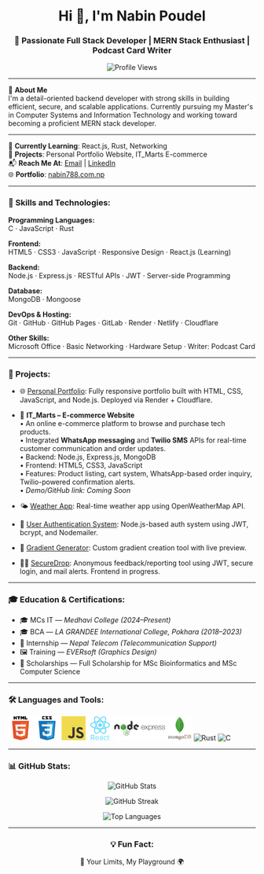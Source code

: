 <h1 align="center">Hi 👋, I'm Nabin Poudel</h1>
<h3 align="center">🚀 Passionate Full Stack Developer | MERN Stack Enthusiast | Podcast Card Writer</h3>

<p align="center">
  <img src="https://komarev.com/ghpvc/?username=nabin788&label=Profile%20views&color=0e75b6&style=flat" alt="Profile Views" />
</p>

---

🔧 **About Me**  
I'm a detail-oriented backend developer with strong skills in building efficient, secure, and scalable applications. Currently pursuing my Master's in Computer Systems and Information Technology and working toward becoming a proficient MERN stack developer.

---

🌱 **Currently Learning**: React.js, Rust, Networking  
💼 **Projects**: Personal Portfolio Website, IT_Marts E-commerce  
📬 **Reach Me At**: [Email](mailto:nabinpoudel788@gmail.com) | [LinkedIn](https://www.linkedin.com/in/nabin788/)  
🌐 **Portfolio**: [nabin788.com.np](https://nabin788.com.np)

---

<h3 align="left">🚀 Skills and Technologies:</h3>

**Programming Languages:**  
C · JavaScript · Rust

**Frontend:**  
HTML5 · CSS3 · JavaScript · Responsive Design · React.js (Learning)

**Backend:**  
Node.js · Express.js · RESTful APIs · JWT · Server-side Programming

**Database:**  
MongoDB · Mongoose

**DevOps & Hosting:**  
Git · GitHub · GitHub Pages · GitLab · Render · Netlify · Cloudflare

**Other Skills:**  
Microsoft Office · Basic Networking · Hardware Setup · Writer: Podcast Card

---

<h3 align="left">📌 Projects:</h3>

- 🌐 [Personal Portfolio](https://nabin788.com.np): Fully responsive portfolio built with HTML, CSS, JavaScript, and Node.js. Deployed via Render + Cloudflare.

- 🛒 **IT_Marts – E-commerce Website**  
  • An online e-commerce platform to browse and purchase tech products.  
  • Integrated **WhatsApp messaging** and **Twilio SMS** APIs for real-time customer communication and order updates.  
  • Backend: Node.js, Express.js, MongoDB  
  • Frontend: HTML5, CSS3, JavaScript  
  • Features: Product listing, cart system, WhatsApp-based order inquiry, Twilio-powered confirmation alerts.  
  • *Demo/GitHub link: Coming Soon*

- 🌤 [Weather App](https://nabin788.github.io/weather/): Real-time weather app using OpenWeatherMap API.

- 🔐 [User Authentication System](https://github.com/Nabin788/BackEnd-Training): Node.js-based auth system using JWT, bcrypt, and Nodemailer.

- 🎨 [Gradient Generator](https://nabin788.github.io/gradientGenerator/): Custom gradient creation tool with live preview.

- 🕵️‍♂️ [SecureDrop](https://github.com/Nabin788/secureDrop): Anonymous feedback/reporting tool using JWT, secure login, and mail alerts. Frontend in progress.

---

<h3 align="left">🎓 Education & Certifications:</h3>

- 🎓 MCs IT — *Medhavi College (2024–Present)*  
- 🎓 BCA — *LA GRANDEE International College, Pokhara (2018–2023)*  
- 📜 Internship — *Nepal Telecom (Telecommunication Support)*  
- 🖼 Training — *EVERsoft (Graphics Design)*  
- 🏅 Scholarships — Full Scholarship for MSc Bioinformatics and MSc Computer Science

---

<h3 align="left">🛠 Languages and Tools:</h3>
<p align="left">
  <img src="https://raw.githubusercontent.com/devicons/devicon/master/icons/html5/html5-original-wordmark.svg" alt="HTML5" width="50" height="50"/>
  <img src="https://raw.githubusercontent.com/devicons/devicon/master/icons/css3/css3-original-wordmark.svg" alt="CSS3" width="50" height="50"/>
  <img src="https://raw.githubusercontent.com/devicons/devicon/master/icons/javascript/javascript-original.svg" alt="JavaScript" width="50" height="50"/>
  <img src="https://raw.githubusercontent.com/devicons/devicon/master/icons/react/react-original-wordmark.svg" alt="React" width="50" height="50"/>
  <img src="https://raw.githubusercontent.com/devicons/devicon/master/icons/nodejs/nodejs-original-wordmark.svg" alt="Node.js" width="50" height="50"/>
  <img src="https://raw.githubusercontent.com/devicons/devicon/master/icons/express/express-original-wordmark.svg" alt="Express.js" width="50" height="50"/>
  <img src="https://raw.githubusercontent.com/devicons/devicon/master/icons/mongodb/mongodb-original-wordmark.svg" alt="MongoDB" width="50" height="50"/>
<img src="https://cdn.jsdelivr.net/gh/devicons/devicon/icons/rust/rust-plain.svg" alt="Rust" width="50" height="50"/>
<img src="https://cdn.jsdelivr.net/gh/devicons/devicon/icons/c/c-plain.svg" alt="C" width="50" height="50"/>

</p>

---

<h3 align="left">📊 GitHub Stats:</h3>
<p align="center">
  <img src="https://github-readme-stats.vercel.app/api?username=nabin788&show_icons=true&theme=radical" alt="GitHub Stats"/>
</p>
<p align="center">
  <img src="https://github-readme-streak-stats.herokuapp.com/?user=nabin788&theme=radical" alt="GitHub Streak"/>
</p>
<p align="center">
  <img src="https://github-readme-stats.vercel.app/api/top-langs/?username=nabin788&layout=compact&theme=radical" alt="Top Languages"/>
</p>

---

<h3 align="center">💡 Fun Fact:</h3>
<p align="center">🚀 Your Limits, My Playground 🌍</p>

